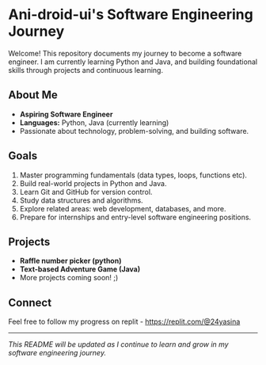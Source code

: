 # Ani-droid-ui's Software Engineering Journey

Welcome! This repository documents my journey to become a software engineer. I am currently learning Python and Java, and building foundational skills through projects and continuous learning.

## About Me

- **Aspiring Software Engineer**
- **Languages:** Python, Java (currently learning)
- Passionate about technology, problem-solving, and building software.

## Goals

1. Master programming fundamentals (data types, loops, functions etc).
2. Build real-world projects in Python and Java.
3. Learn Git and GitHub for version control.
4. Study data structures and algorithms.
5. Explore related areas: web development, databases, and more.
6. Prepare for internships and entry-level software engineering positions.

## Projects

- **Raffle number picker (python)**
- **Text-based Adventure Game (Java)**
- More projects coming soon! ;)

## Connect

Feel free to follow my progress on replit - https://replit.com/@24yasina

---

*This README will be updated as I continue to learn and grow in my software engineering journey.*

